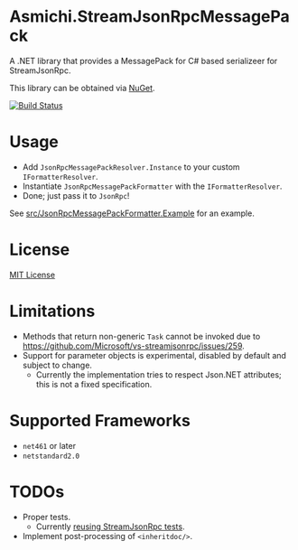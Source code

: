 # Asmichi.StreamJsonRpcMessagePack

A .NET library that provides a MessagePack for C# based serializeer for StreamJsonRpc.

This library can be obtained via [NuGet](https://www.nuget.org/packages/Asmichi.StreamJsonRpcMessagePack/).

[![Build Status](https://dev.azure.com/asmichi/StreamJsonRpcMessagePack/_apis/build/status/StreamJsonRpcMessagePack-CI?branchName=master)](https://dev.azure.com/asmichi/StreamJsonRpcMessagePack/_build/latest?definitionId=3&branchName=master)

# Usage

- Add `JsonRpcMessagePackResolver.Instance` to your custom `IFormatterResolver`.
- Instantiate `JsonRpcMessagePackFormatter` with the `IFormatterResolver`.
- Done; just pass it to `JsonRpc`!

See [src/JsonRpcMessagePackFormatter.Example](src/JsonRpcMessagePackFormatter.Example/) for an example.

# License

[MIT License](LICENSE)

# Limitations

- Methods that return non-generic `Task` cannot be invoked due to https://github.com/Microsoft/vs-streamjsonrpc/issues/259.
- Support for parameter objects is experimental, disabled by default and subject to change.
    - Currently the implementation tries to respect Json.NET attributes; this is not a fixed specification.

# Supported Frameworks

- `net461` or later
- `netstandard2.0`

# TODOs

- Proper tests.
    - Currently [reusing StreamJsonRpc tests](https://github.com/asmichi/vs-streamjsonrpc/commits/TestStreamJsonRpcMessagePack).
- Implement post-processing of `<inheritdoc/>`.
